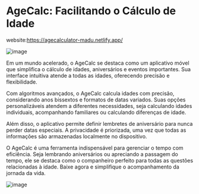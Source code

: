 # AgeCalc: Facilitando o Cálculo de Idade
website:https://agecalculator-madu.netlify.app/

![image](https://github.com/Madusalves/30-days-30-projects/assets/111824481/d46f83c0-434a-4f80-b3d4-592a5887ccfd)

Em um mundo acelerado, o AgeCalc se destaca como um aplicativo móvel que simplifica o cálculo de idades, aniversários e eventos importantes. Sua interface intuitiva atende a todas as idades, oferecendo precisão e flexibilidade.

Com algoritmos avançados, o AgeCalc calcula idades com precisão, considerando anos bissextos e formatos de datas variados. Suas opções personalizáveis atendem a diferentes necessidades, seja calculando idades individuais, acompanhando familiares ou calculando diferenças de idade.

Além disso, o aplicativo permite definir lembretes de aniversário para nunca perder datas especiais. A privacidade é priorizada, uma vez que todas as informações são armazenadas localmente no dispositivo.

O AgeCalc é uma ferramenta indispensável para gerenciar o tempo com eficiência. Seja lembrando aniversários ou apreciando a passagem do tempo, ele se destaca como o companheiro perfeito para todas as questões relacionadas à idade. Baixe agora e simplifique o acompanhamento da jornada da vida.

![image](https://github.com/Madusalves/30-days-30-projects/assets/111824481/bf799fc6-b323-45c1-8a70-84f06be67ca7)
